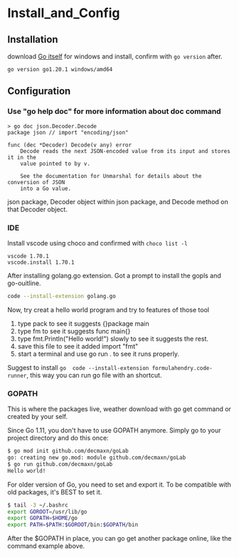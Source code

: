 # Install_and_Config


## Installation

download [Go itself](https://go.dev/dl/) for windows and install, confirm with ```go version``` after. 
```
go version go1.20.1 windows/amd64
```

## Configuration

### Use "go help doc" for more information about doc command
```
> go doc json.Decoder.Decode
package json // import "encoding/json"

func (dec *Decoder) Decode(v any) error
    Decode reads the next JSON-encoded value from its input and stores it in the
    value pointed to by v.

    See the documentation for Unmarshal for details about the conversion of JSON
    into a Go value.
```
json package, Decoder object within json package, and Decode method on that Decoder object.

### IDE

Install vscode using choco and confirmed with ```choco list -l```
```
vscode 1.70.1
vscode.install 1.70.1
```

After installing golang.go extension.  Got a prompt to install the gopls and go-ouitline.

```bash
code --install-extension golang.go 
```

Now, try creat a hello world program and try to features of those tool

1. type pack to see it suggests {}package main
2. type fm to see it suggests func main{}
3. type fmt.Println("Hello world!") slowly to see it suggests the rest.
4. save this file to see it added import "fmt"
5. start a terminal and use go run . to see it runs properly.

Suggest to install ```go  code --install-extension formulahendry.code-runner```, this way you can run go file with an shortcut.

### GOPATH

This is where the packages live, weather download with go get command or created by your self.

Since Go 1.11, you don't have to use GOPATH anymore. Simply go to your project directory and do this once: 

```bash
$ go mod init github.com/decmaxn/goLab
go: creating new go.mod: module github.com/decmaxn/goLab
$ go run github.com/decmaxn/goLab
Hello world!
```
For older version of Go, you need to set and export it. To be compatible with old packages, it's BEST to set it.

```bash
$ tail -3 ~/.bashrc 
export GOROOT=/usr/lib/go
export GOPATH=$HOME/go
export PATH=$PATH:$GOROOT/bin:$GOPATH/bin
```
After the $GOPATH in place, you can go get another package online, like the command example above.

